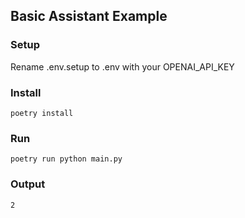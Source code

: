 ## Basic Assistant Example

### Setup
Rename .env.setup to .env with your OPENAI_API_KEY

### Install
    poetry install

### Run
    poetry run python main.py

### Output
    2

